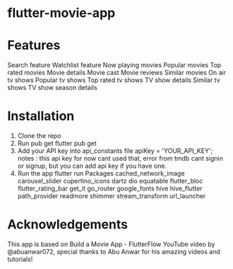 # flutter-movie-app
# Features
Search feature
Watchlist feature
Now playing movies
Popular movies
Top rated movies
Movie details
Movie cast
Movie reviews
Similar movies
On air tv shows
Popular tv shows
Top rated tv shows
TV show details
Similar tv shows
TV show season details

# Installation
1. Clone the repo
2. Run pub get
flutter pub get
3. Add your API key into api_constants file
apiKey = 'YOUR_API_KEY';
notes : this api key for now cant used that, error from tmdb cant signin or signup, but you can add api key if you have one.
4. Run the app
flutter run
Packages
cached_network_image
carousel_slider
cupertino_icons
dartz
dio
equatable
flutter_bloc
flutter_rating_bar
get_it
go_router
google_fonts
hive
hive_flutter
path_provider
readmore
shimmer
stream_transform
url_launcher
# Acknowledgements
This app is based on Build a Movie App - FlutterFlow YouTube video by @abuanwar072, special thanks to Abu Anwar for his amazing videos and tutorials!
